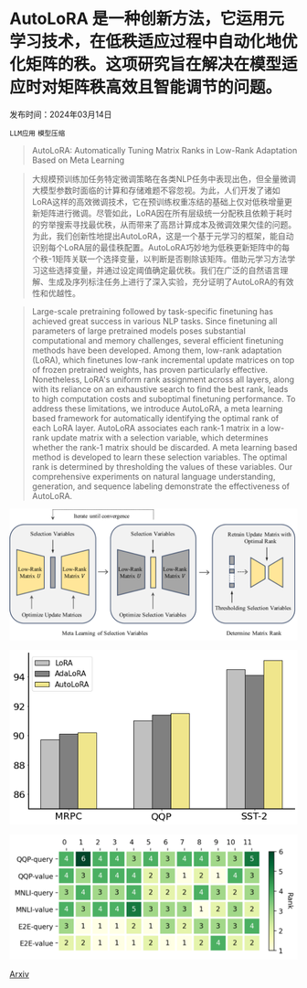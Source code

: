 # AutoLoRA 是一种创新方法，它运用元学习技术，在低秩适应过程中自动化地优化矩阵的秩。这项研究旨在解决在模型适应时对矩阵秩高效且智能调节的问题。

发布时间：2024年03月14日

`LLM应用` `模型压缩`

> AutoLoRA: Automatically Tuning Matrix Ranks in Low-Rank Adaptation Based on Meta Learning

> 大规模预训练加任务特定微调策略在各类NLP任务中表现出色，但全量微调大模型参数时面临的计算和存储难题不容忽视。为此，人们开发了诸如LoRA这样的高效微调技术，它在预训练权重冻结的基础上仅对低秩增量更新矩阵进行微调。尽管如此，LoRA因在所有层级统一分配秩且依赖于耗时的穷举搜索寻找最优秩，从而带来了高昂计算成本及微调效果欠佳的问题。为此，我们创新性地提出AutoLoRA，这是一个基于元学习的框架，能自动识别每个LoRA层的最佳秩配置。AutoLoRA巧妙地为低秩更新矩阵中的每个秩-1矩阵关联一个选择变量，以判断是否剔除该矩阵。借助元学习方法学习这些选择变量，并通过设定阈值确定最优秩。我们在广泛的自然语言理解、生成及序列标注任务上进行了深入实验，充分证明了AutoLoRA的有效性和优越性。

> Large-scale pretraining followed by task-specific finetuning has achieved great success in various NLP tasks. Since finetuning all parameters of large pretrained models poses substantial computational and memory challenges, several efficient finetuning methods have been developed. Among them, low-rank adaptation (LoRA), which finetunes low-rank incremental update matrices on top of frozen pretrained weights, has proven particularly effective. Nonetheless, LoRA's uniform rank assignment across all layers, along with its reliance on an exhaustive search to find the best rank, leads to high computation costs and suboptimal finetuning performance. To address these limitations, we introduce AutoLoRA, a meta learning based framework for automatically identifying the optimal rank of each LoRA layer. AutoLoRA associates each rank-1 matrix in a low-rank update matrix with a selection variable, which determines whether the rank-1 matrix should be discarded. A meta learning based method is developed to learn these selection variables. The optimal rank is determined by thresholding the values of these variables. Our comprehensive experiments on natural language understanding, generation, and sequence labeling demonstrate the effectiveness of AutoLoRA.

![AutoLoRA 是一种创新方法，它运用元学习技术，在低秩适应过程中自动化地优化矩阵的秩。这项研究旨在解决在模型适应时对矩阵秩高效且智能调节的问题。](../../../paper_images/2403.09113/x1.png)

![AutoLoRA 是一种创新方法，它运用元学习技术，在低秩适应过程中自动化地优化矩阵的秩。这项研究旨在解决在模型适应时对矩阵秩高效且智能调节的问题。](../../../paper_images/2403.09113/large.png)

![AutoLoRA 是一种创新方法，它运用元学习技术，在低秩适应过程中自动化地优化矩阵的秩。这项研究旨在解决在模型适应时对矩阵秩高效且智能调节的问题。](../../../paper_images/2403.09113/rank.png)

[Arxiv](https://arxiv.org/abs/2403.09113)